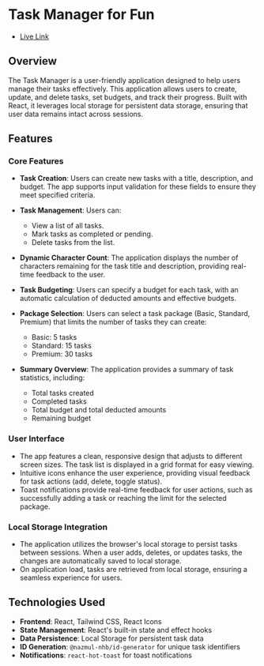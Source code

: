 # Task Manager for Fun

- [Live Link](https://task-manager-nhb.vercel.app)

## Overview

The Task Manager is a user-friendly application designed to help users manage their tasks effectively. This application allows users to create, update, and delete tasks, set budgets, and track their progress. Built with React, it leverages local storage for persistent data storage, ensuring that user data remains intact across sessions.

## Features

### Core Features

- **Task Creation**: Users can create new tasks with a title, description, and budget. The app supports input validation for these fields to ensure they meet specified criteria.
  
- **Task Management**: Users can:
  - View a list of all tasks.
  - Mark tasks as completed or pending.
  - Delete tasks from the list.

- **Dynamic Character Count**: The application displays the number of characters remaining for the task title and description, providing real-time feedback to the user.

- **Task Budgeting**: Users can specify a budget for each task, with an automatic calculation of deducted amounts and effective budgets.

- **Package Selection**: Users can select a task package (Basic, Standard, Premium) that limits the number of tasks they can create:
  - Basic: 5 tasks
  - Standard: 15 tasks
  - Premium: 30 tasks

- **Summary Overview**: The application provides a summary of task statistics, including:
  - Total tasks created
  - Completed tasks
  - Total budget and total deducted amounts
  - Remaining budget

### User Interface

- The app features a clean, responsive design that adjusts to different screen sizes. The task list is displayed in a grid format for easy viewing.
- Intuitive icons enhance the user experience, providing visual feedback for task actions (add, delete, toggle status).
- Toast notifications provide real-time feedback for user actions, such as successfully adding a task or reaching the limit for the selected package.

### Local Storage Integration

- The application utilizes the browser's local storage to persist tasks between sessions. When a user adds, deletes, or updates tasks, the changes are automatically saved to local storage.
- On application load, tasks are retrieved from local storage, ensuring a seamless experience for users.

## Technologies Used

- **Frontend**: React, Tailwind CSS, React Icons
- **State Management**: React's built-in state and effect hooks
- **Data Persistence**: Local Storage for persistent task data
- **ID Generation**: `@nazmul-nhb/id-generator` for unique task identifiers
- **Notifications**: `react-hot-toast` for toast notifications
